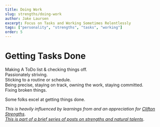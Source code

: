 ```yaml
---
title: Doing Work
slug: strengths/doing-work
author: Jake Laursen
excerpt: Focus on Tasks and Working Sometimes Relentlessly
tags: ["personality", "strengths", "tasks", "working"]
order: 5
---
```


# Getting Tasks Done
Making A ToDo list & checking things off.  
Passionately striving.  
Sticking to a routine or schedule.  
Being precise, staying on track, owning the work, staying committed.  
Fixing broken things.  


Some folks excel at getting things done.  

_This is heavily influenced by learnings from and an appreciation for [Clifton Strengths](https://www.gallup.com/cliftonstrengths)_.  
[_This is part of a brief series of posts on strengths and natural talents_](/strengths).  